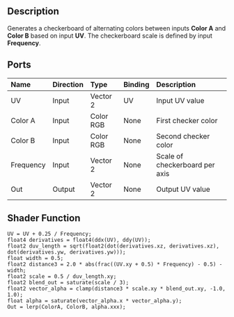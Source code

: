 ## Description

Generates a checkerboard of alternating colors between inputs **Color A** and **Color B** based on input **UV**. The checkerboard scale is defined by input **Frequency**.

## Ports

| Name        | Direction           | Type  | Binding | Description |
|:------------ |:-------------|:-----|:---|:---|
| UV      | Input | Vector 2 | UV | Input UV value |
| Color A      | Input | Color RGB | None | First checker color |
| Color B      | Input | Color RGB | None | Second checker color |
| Frequency      | Input | Vector 2 | None | Scale of checkerboard per axis |
| Out | Output      |    Vector 2 | None | Output UV value |

## Shader Function

```
UV = UV + 0.25 / Frequency;
float4 derivatives = float4(ddx(UV), ddy(UV));
float2 duv_length = sqrt(float2(dot(derivatives.xz, derivatives.xz), dot(derivatives.yw, derivatives.yw)));
float width = 0.5;
float2 distance3 = 2.0 * abs(frac((UV.xy + 0.5) * Frequency) - 0.5) - width;
float2 scale = 0.5 / duv_length.xy;
float2 blend_out = saturate(scale / 3);
float2 vector_alpha = clamp(distance3 * scale.xy * blend_out.xy, -1.0, 1.0);
float alpha = saturate(vector_alpha.x * vector_alpha.y);
Out = lerp(ColorA, ColorB, alpha.xxx);
```